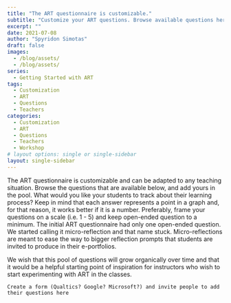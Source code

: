 ```yaml
---
title: "The ART questionnaire is customizable."
subtitle: "Customize your ART questions. Browse available questions here, and use the form to share yours with the community."
excerpt: ""
date: 2021-07-08
author: "Spyridon Simotas"
draft: false
images:
  - /blog/assets/
  - /blog/assets/
series:
  - Getting Started with ART 
tags:
  - Customization 
  - ART 
  - Questions
  - Teachers  
categories:
  - Customization 
  - ART 
  - Questions
  - Teachers 
  - Workshop 
# layout options: single or single-sidebar
layout: single-sidebar
---
```



The ART questionnaire is customizable and can be adapted to any teaching situation. Browse the questions that are available below, and add yours in the pool. What would you like your students to track about their learning process? Keep in mind that each answer represents a point in a graph and, for that reason, it works better if it is a number. Preferably, frame your questions on a scale (i.e. 1 - 5) and keep open-ended question to a minimum. The initial ART questionnaire had only one open-ended question. We started calling it micro-reflection and that name stuck. Micro-reflections are meant to ease the way to bigger reflection prompts that students are invited to produce in their e-portfolios.  

We wish that this pool of questions will grow organically over time and that it would be a helpful starting point of inspiration for instructors who wish to start experimenting with ART in the classes.  


`Create a form (Qualtics? Google? Microsoft?) and invite people to add their questions here` 